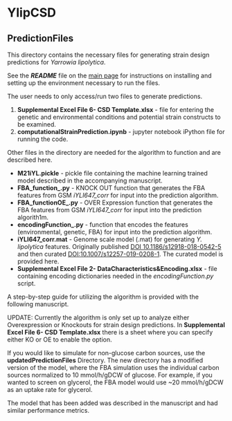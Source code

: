 # YlipCSD 
## PredictionFiles


This directory contains the necessary files for generating strain design predictions for *Yarrowia lipolytica*. <br>

See the ***README*** file on the [main page](https://github.com/jjczajka/YlipCSD) for instructions on installing and setting up the environment necessary to run the files.

The user needs to only access/run two files to generate predictions.
1. **Supplemental Excel File 6- CSD Template.xlsx** - file for entering the genetic and environmental conditions and potential strain constructs to be examined.
2. **computationalStrainPrediction.ipynb** - jupyter notebook iPython file for running the code.  

Other files in the directory are needed for the algorithm to function and are described here.
* **M21iYL.pickle** - pickle file containing the machine learning trained model described in the accompanying manuscript.
* **FBA_function_.py** - KNOCK OUT function that generates the FBA features from GSM *iYLI647_corr* for input into the prediction algorithm.
* **FBA_functionOE_.py** - OVER Expression function that generates the FBA features from GSM *iYLI647_corr* for input into the prediction algorith1m.
* **encodingFunction_.py** - function that encodes the features (environmental, genetic, FBA) for input into the prediction algorithm.
* **iYLI647_corr.mat** - Genome scale model (.mat) for generating *Y. lipolytica* features. Originally published [DOI 10.1186/s12918-018-0542-5](https://bmcsystbiol.biomedcentral.com/articles/10.1186/s12918-018-0542-5) and then curated [DOI:10.1007/s12257-019-0208-1](https://link.springer.com/article/10.1007%2Fs12257-019-0208-1). The curated model is provided here. 
* **Supplemental Excel File 2- DataCharacteristics&Encoding.xlsx** - file containing encoding dictionaries needed in the *encodingFunction.py* script.


A step-by-step guide for utilizing the algorithm is provided with the following manuscript.

UPDATE: Currently the algorithm is only set up to analyze either Overexpression or Knockouts for strain design predictions. In **Supplemental Excel File 6- CSD Template.xlsx** there is a sheet where you can specify either KO or OE to enable the option.


If you would like to simulate for non-glucose carbon sources, use the **updatedPredictionFiles** Directory. The new directory has a modified version of the model, where the FBA simulation uses the individual carbon sources normalized to 10 mmol/h/gDCW of glucose. For example, if you wanted to screen on glycerol, the FBA model would use ~20 mmol/h/gDCW as an uptake rate for glycerol.

The model that has been added was described in the manuscript and had similar performance metrics. 
